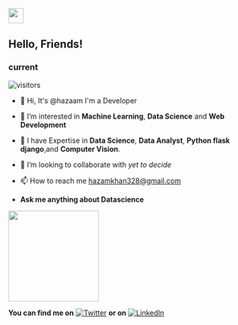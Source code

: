 <img src="https://raw.githubusercontent.com/MartinHeinz/MartinHeinz/master/wave.gif" width="30px"> <h2>Hello, Friends! </h2>



<h3>current</h3>


![visitors](https://visitor-badge.glitch.me/badge?page_id=${your.hazam328}.${your.repo.id})


- 👋 Hi, It's @hazaam I'm a Developer


- 👀 I’m interested in **Machine Learning**, **Data Science** and **Web Development**


- 🌱 I have Expertise in  **Data Science**, **Data Analyst**, **Python flask** **django**,and **Computer Vision**.


- 💞️ I’m looking to collaborate with _yet to decide_


- 📫 How to reach me hazamkhan328@gmail.com

- **Ask me anything about Datascience**







<img height="180em" src="https://github-readme-stats.vercel.app/api?username=hazam328&show_icons=true&hide_border=true&&count_private=true&include_all_commits=true" />


<!-- Actual text -->

**You can find me on** [![Twitter][1.2]][1] **or on**  [![LinkedIn][2.2]][2]

<!-- Icons -->

[1.2]: http://i.imgur.com/wWzX9uB.png (twitter icon without padding)
[2.2]: https://raw.githubusercontent.com/MartinHeinz/MartinHeinz/master/linkedin-3-16.png (LinkedIn icon without padding)

<!-- Links to your social media accounts -->

[1]: https://twitter.com/hazamkhan
[2]: https://www.linkedin.com/in/hazaam-khan-52a86b1aa
<!---
hazam328/hazam328 is a ✨ special ✨ repository because its `README.md` (this file) appears on your GitHub profile.
You can click the Preview link to take a look at your changes.
--->
